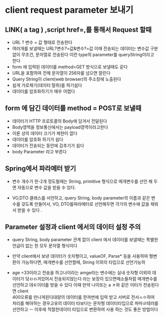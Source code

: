 # client request parameter 보내기

## LINK( a tag ) ,script href=,를 통해서 Request 할때 
* URL ? 변수 = 값 형태로 전송한다 
* 여러개를 보낼때는 URL?변수?=값&변수?=값
	이때 전송되는 데이터는 변수값 구분없이 무조건, 문자열로 전송된다 
	이런 type의 parameter를 queryString이라고 한다
* form 에 입력된 데이터를 method=GET 방식으로 보낼때도 같다
* URL을 포함하여 전체 문자열이 256자를 넘으면 잘린다
* Query String이 client(web browser)의 주소창에 노출된다
* 쉽게 가로채기(데이터 탈취)를 하기쉽다
* 데이터를 암호화하기가 매우 어렵다

## form 에 담긴 데이터를 method = POST로 보낼때
* 데이터가 HTTP 프로토콜의 Body에 담겨서 전달된다 
* Body영역을 정보통신에서는 payload영역이라고한다
* 이론 상의 데이터 크기가 제한이 없다
* 데이터를 암호화 하기가 쉽다
* 데이터가 전송되는 동안에 감추기가 쉽다 
* body Parameter 라고 부른다 

## Spring에서 파라메터 받기
* 변수 개수가 한-2개 정도될때는 String, primitive 형식으로 매개변수를 선언 해
 두면 자동으로 변수 값을 받을 수 있다.
 
 * VO,DTO 클래스를 서언하고, query String, body parameter의 이름과 같은 변수를 갖도록 만들어서, 
 VO, DTO를파라메터로 선언해두면 각가의 변수에 값을 채워서 받을 수 있다 .
 
 
 ## Parameter 설정과 client 에서의 데이터 설정 주의
 * query String, body parameter 관계 없이 client 에서 데이터를 보낼때는 특별한 언급이 없는 한 모두 문자열 형식이다
 * 만약 client에서 보낸 데이터가 숫자형이고, valueOF, Parse* 등을 사용하여 형변환이 가능하다면, 매개변수를 선언할때, 
 String 이외의 타입으로 선언가능하
 
 * age =33이라고 전송을 하고나이라는 amge라는 변수에는 실내 숫자형 이외의 데이터가 닼ㅁㅁ겨있어서 전송되지않는다 라는 보장이 있으면메소들처럼 매개변수를 선언하고 데ㅌ이터를 방을 수 있다 이때 만약 나이또는 a ㅊ와 같은 이터가 전송된다면 client		
 400오류를 만나게된다대량의 데이터를 한꺼번에 입력 받고 서버로 전서ㅗㅇ하여 처리를 해야하는 경우고유의 데이터 타보다는 문자형 데이터타입으로 파마ㄹ테러를 선언하고 ㅡ 이후에 적절한데이터 타입으로 변환하여 사용 하는 것도 좋은 방법이다 